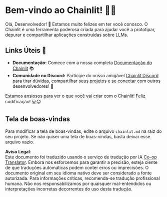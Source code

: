 <!--
CO_OP_TRANSLATOR_METADATA:
{
  "original_hash": "c49526c7abc56b0b5f1e835c1739f18e",
  "translation_date": "2025-05-20T09:53:08+00:00",
  "source_file": "11-mcp/code_samples/github-mcp/chainlit.md",
  "language_code": "pt"
}
-->
# Bem-vindo ao Chainlit! 🚀🤖

Olá, Desenvolvedor! 👋 Estamos muito felizes em ter você conosco. O Chainlit é uma ferramenta poderosa criada para ajudar você a prototipar, depurar e compartilhar aplicações construídas sobre LLMs.

## Links Úteis 🔗

- **Documentação:** Comece com a nossa completa [Documentação do Chainlit](https://docs.chainlit.io) 📚  
- **Comunidade no Discord:** Participe do nosso amigável [Chainlit Discord](https://discord.gg/k73SQ3FyUh) para tirar dúvidas, compartilhar seus projetos e se conectar com outros desenvolvedores! 💬

Estamos ansiosos para ver o que você vai criar com o Chainlit! Feliz codificação! 💻😊

## Tela de boas-vindas

Para modificar a tela de boas-vindas, edite o arquivo `chainlit.md` na raiz do seu projeto. Se não quiser uma tela de boas-vindas, basta deixar esse arquivo vazio.

**Aviso Legal**:  
Este documento foi traduzido usando o serviço de tradução por IA [Co-op Translator](https://github.com/Azure/co-op-translator). Embora nos esforcemos para garantir a precisão, esteja ciente de que traduções automáticas podem conter erros ou imprecisões. O documento original em seu idioma nativo deve ser considerado a fonte autorizada. Para informações críticas, recomenda-se tradução profissional humana. Não nos responsabilizamos por quaisquer mal-entendidos ou interpretações incorretas decorrentes do uso desta tradução.